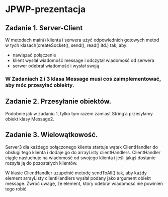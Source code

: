 # JPWP-prezentacja

## Zadanie 1. Server-Client
W metodach main() klienta i serwera użyć odpowiednich gotowych metod w tych klasach(createSocket(), send(), read() itd.) tak, aby:
* nawiązać połączenie
* klient wysłał wiadomość message i odczytał wiadomość od serwera
* serwer odebrał wiadomość i wysłał swoją 


### W Zadaniach 2 i 3 klasa Message musi coś zaimplementować, aby móc przesyłać obiekty.


## Zadanie 2. Przesyłanie obiektów.

Podobnie jak w zadaniu 1, tylko tym razem zamiast String’a przesyłamy obiekt klasy Message2.

## Zadanie 3. Wielowątkowość. 

Server3 dla każdego połączonego klienta startuje wątek ClientHandler do obsługi tego klienta i dodaje go do arrayListy clientHandlers. ClientHandler ciągle nasłuchuje na wiadomość od swojego klienta i jeśli jakąś dostanie rozsyła ją do pozostałych klientów.

W klasie ClientHandler uzupełnić metodę sendToAll() tak, aby każdy element arrayListy clientHandlers wysłał podany jako argument obiekt message. Zwróć uwagę, że element, który odebrał wiadomość nie powinien tego robić.
